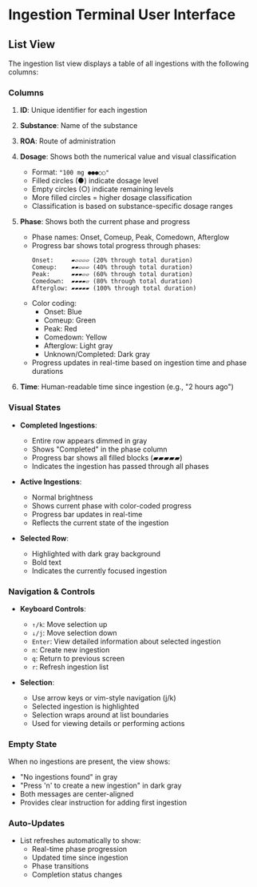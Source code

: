 # Ingestion Terminal User Interface

## List View

The ingestion list view displays a table of all ingestions with the following columns:

### Columns

1. **ID**: Unique identifier for each ingestion
2. **Substance**: Name of the substance
3. **ROA**: Route of administration
4. **Dosage**: Shows both the numerical value and visual classification
   - Format: `"100 mg ●●●○○"`
   - Filled circles (●) indicate dosage level
   - Empty circles (○) indicate remaining levels
   - More filled circles = higher dosage classification
   - Classification is based on substance-specific dosage ranges

5. **Phase**: Shows both the current phase and progress
   - Phase names: Onset, Comeup, Peak, Comedown, Afterglow
   - Progress bar shows total progress through phases:
     ```
     Onset:     ▰▱▱▱▱ (20% through total duration)
     Comeup:    ▰▰▱▱▱ (40% through total duration)
     Peak:      ▰▰▰▱▱ (60% through total duration)
     Comedown:  ▰▰▰▰▱ (80% through total duration)
     Afterglow: ▰▰▰▰▰ (100% through total duration)
     ```
   - Color coding:
     - Onset: Blue
     - Comeup: Green
     - Peak: Red
     - Comedown: Yellow
     - Afterglow: Light gray
     - Unknown/Completed: Dark gray
   - Progress updates in real-time based on ingestion time and phase durations

6. **Time**: Human-readable time since ingestion (e.g., "2 hours ago")

### Visual States

- **Completed Ingestions**: 
  - Entire row appears dimmed in gray
  - Shows "Completed" in the phase column
  - Progress bar shows all filled blocks (▰▰▰▰▰)
  - Indicates the ingestion has passed through all phases

- **Active Ingestions**:
  - Normal brightness
  - Shows current phase with color-coded progress
  - Progress bar updates in real-time
  - Reflects the current state of the ingestion

- **Selected Row**:
  - Highlighted with dark gray background
  - Bold text
  - Indicates the currently focused ingestion

### Navigation & Controls

- **Keyboard Controls**:
  - `↑/k`: Move selection up
  - `↓/j`: Move selection down
  - `Enter`: View detailed information about selected ingestion
  - `n`: Create new ingestion
  - `q`: Return to previous screen
  - `r`: Refresh ingestion list

- **Selection**:
  - Use arrow keys or vim-style navigation (j/k)
  - Selected ingestion is highlighted
  - Selection wraps around at list boundaries
  - Used for viewing details or performing actions

### Empty State

When no ingestions are present, the view shows:
- "No ingestions found" in gray
- "Press 'n' to create a new ingestion" in dark gray
- Both messages are center-aligned
- Provides clear instruction for adding first ingestion

### Auto-Updates

- List refreshes automatically to show:
  - Real-time phase progression
  - Updated time since ingestion
  - Phase transitions
  - Completion status changes